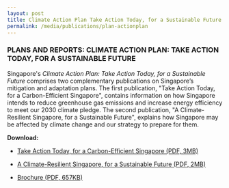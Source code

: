 ```yaml
---
layout: post
title: Climate Action Plan Take Action Today, for a Sustainable Future
permalink: /media/publications/plan-actionplan
---
```


### PLANS AND REPORTS: CLIMATE ACTION PLAN: TAKE ACTION TODAY, FOR A SUSTAINABLE FUTURE

Singapore's *Climate Action Plan: Take Action Today, for a Sustainable Future* comprises two complementary publications on Singapore’s mitigation and adaptation plans. The first publication, "Take Action Today, for a Carbon-Efficient Singapore", contains information on how Singapore intends to reduce greenhouse gas emissions and increase energy efficiency to meet our 2030 climate pledge. The second publication, "A Climate-Resilient Singapore, for a Sustainable Future", explains how Singapore may be affected by climate change and our strategy to prepare for them. 

**Download:**

* [<a href="https://www.nccs.gov.sg/docs/default-source/publications/take-action-today-for-a-carbon-efficient-singapore.pdf" target="_blank">Take Action Today, for a Carbon-Efficient Singapore (PDF, 3MB)</a>](https://www.nccs.gov.sg/docs/default-source/publications/take-action-today-for-a-carbon-efficient-singapore.pdf)

* [<a href="https://www.nccs.gov.sg/docs/default-source/publications/a-climate-resilient-singapore-for-a-sustainable-future.pdf" target="_blank">A Climate-Resilient Singapore, for a Sustainable Future (PDF, 2MB)</a>](https://www.nccs.gov.sg/docs/default-source/publications/a-climate-resilient-singapore-for-a-sustainable-future.pdf)

* [<a href="https://www.nccs.gov.sg/docs/default-source/publications/take-action-today-for-a-carbon-efficient-singapore-a-climate-resilient-singapore-for-a-sustainable-future-brochure.pdf" target="_blank">Brochure (PDF, 657KB)</a>](https://www.nccs.gov.sg/docs/default-source/publications/take-action-today-for-a-carbon-efficient-singapore-a-climate-resilient-singapore-for-a-sustainable-future-brochure.pdf)

